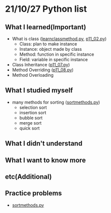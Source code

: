 # 21/10/27 Python list

## What I learned(Important)

* What is class ([learnclassmethod.py](learnclassmethod.py), [p11_02.py](p11_02.py))
  * Class: plan to make instance
  * Instance: object made by class
  * Method: function in specific instance
  * Field: variable in specific instance
* Class Inheritance ([p11_07.py](p11_07.py))
* Method Overriding ([p11_08.py](p11_08.py))
* Method Overloading

## What I studied myself

* many methods for sorting ([sortmethods.py](sortmethods.py))
  * selection sort
  * insertion sort
  * bubble sort
  * merge sort
  * quick sort

## What I didn't understand

## What I want to know more

## etc(Additional)

## Practice problems

* [sortmethods.py](sortmethods.py)
